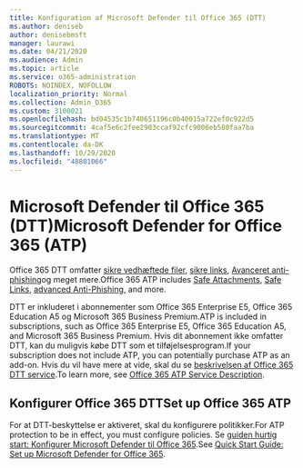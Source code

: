 ```yaml
---
title: Konfiguration af Microsoft Defender til Office 365 (DTT)
ms.author: deniseb
author: denisebmsft
manager: laurawi
ms.date: 04/21/2020
ms.audience: Admin
ms.topic: article
ms.service: o365-administration
ROBOTS: NOINDEX, NOFOLLOW
localization_priority: Normal
ms.collection: Admin_O365
ms.custom: 3100021
ms.openlocfilehash: bd04535c1b740651196c0b40015a722ef0c922d5
ms.sourcegitcommit: 4caf5e6c2fee2903ccaf92cfc9006eb580faa7ba
ms.translationtype: MT
ms.contentlocale: da-DK
ms.lasthandoff: 10/29/2020
ms.locfileid: "48801066"
---
```

# <a name="microsoft-defender-for-office-365-atp"></a><span data-ttu-id="b7334-102">Microsoft Defender til Office 365 (DTT)</span><span class="sxs-lookup"><span data-stu-id="b7334-102">Microsoft Defender for Office 365 (ATP)</span></span>

<span data-ttu-id="b7334-103">Office 365 DTT omfatter [sikre vedhæftede filer](https://docs.microsoft.com/microsoft-365/security/office-365-security/atp-safe-attachments), [sikre links](https://docs.microsoft.com/microsoft-365/security/office-365-security/atp-safe-links), [Avanceret anti-phishing](https://docs.microsoft.com/microsoft-365/security/office-365-security/atp-anti-phishing)og meget mere.</span><span class="sxs-lookup"><span data-stu-id="b7334-103">Office 365 ATP includes [Safe Attachments](https://docs.microsoft.com/microsoft-365/security/office-365-security/atp-safe-attachments), [Safe Links](https://docs.microsoft.com/microsoft-365/security/office-365-security/atp-safe-links), [advanced Anti-Phishing](https://docs.microsoft.com/microsoft-365/security/office-365-security/atp-anti-phishing), and more.</span></span> 

<span data-ttu-id="b7334-104">DTT er inkluderet i abonnementer som Office 365 Enterprise E5, Office 365 Education A5 og Microsoft 365 Business Premium.</span><span class="sxs-lookup"><span data-stu-id="b7334-104">ATP is included in subscriptions, such as Office 365 Enterprise E5, Office 365 Education A5, and Microsoft 365 Business Premium.</span></span> <span data-ttu-id="b7334-105">Hvis dit abonnement ikke omfatter DTT, kan du muligvis købe DTT som et tilføjelsesprogram.</span><span class="sxs-lookup"><span data-stu-id="b7334-105">If your subscription does not include ATP, you can potentially purchase ATP as an add-on.</span></span> <span data-ttu-id="b7334-106">Hvis du vil have mere at vide, skal du se [beskrivelsen af Office 365 DTT service](https://docs.microsoft.com/office365/servicedescriptions/office-365-advanced-threat-protection-service-description).</span><span class="sxs-lookup"><span data-stu-id="b7334-106">To learn more, see [Office 365 ATP Service Description](https://docs.microsoft.com/office365/servicedescriptions/office-365-advanced-threat-protection-service-description).</span></span>

## <a name="set-up-office-365-atp"></a><span data-ttu-id="b7334-107">Konfigurer Office 365 DTT</span><span class="sxs-lookup"><span data-stu-id="b7334-107">Set up Office 365 ATP</span></span>

<span data-ttu-id="b7334-108">For at DTT-beskyttelse er aktiveret, skal du konfigurere politikker.</span><span class="sxs-lookup"><span data-stu-id="b7334-108">For ATP protection to be in effect, you must configure policies.</span></span> <span data-ttu-id="b7334-109">Se [guiden hurtig start: Konfigurer Microsoft Defender til Office 365](https://docs.microsoft.com/office365/securitycompliance/checklist-atp-setup).</span><span class="sxs-lookup"><span data-stu-id="b7334-109">See [Quick Start Guide: Set up Microsoft Defender for Office 365](https://docs.microsoft.com/office365/securitycompliance/checklist-atp-setup).</span></span>

